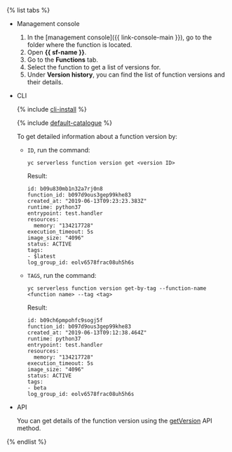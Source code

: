{% list tabs %}

- Management console
    1. In the [management console]({{ link-console-main }}), go to the folder where the function is located.
    1. Open **{{ sf-name }}**.
    1. Go to the **Functions** tab.
    1. Select the function to get a list of versions for.
    1. Under **Version history**, you can find the list of function versions and their details.

- CLI

    {% include [cli-install](../cli-install.md) %}

    {% include [default-catalogue](../default-catalogue.md) %}

    To get detailed information about a function version by:

    * `ID`, run the command:

        ```
        yc serverless function version get <version ID>
        ```

        Result:

        ```
        id: b09u830mb1n32a7rj0n8
        function_id: b097d9ous3gep99khe83
        created_at: "2019-06-13T09:23:23.383Z"
        runtime: python37
        entrypoint: test.handler
        resources:
          memory: "134217728"
        execution_timeout: 5s
        image_size: "4096"
        status: ACTIVE
        tags:
        - $latest
        log_group_id: eolv6578frac08uh5h6s
        ```

    * `TAGS`, run the command:

        ```
        yc serverless function version get-by-tag --function-name <function name> --tag <tag>
        ```

        Result:

        ```
        id: b09ch6pmpohfc9sogj5f
        function_id: b097d9ous3gep99khe83
        created_at: "2019-06-13T09:12:38.464Z"
        runtime: python37
        entrypoint: test.handler
        resources:
          memory: "134217728"
        execution_timeout: 5s
        image_size: "4096"
        status: ACTIVE
        tags:
        - beta
        log_group_id: eolv6578frac08uh5h6s
        ```

- API

    You can get details of the function version using the [getVersion](../../functions/functions/api-ref/Function/getVersion.md) API method.

{% endlist %}

